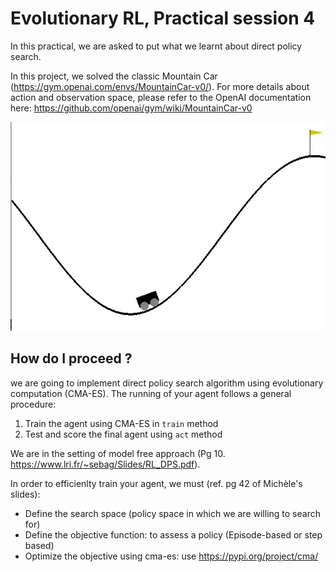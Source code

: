 # Evolutionary RL, Practical session 4

In this practical, we are asked to put what we learnt
about direct policy search. 


In this project, we solved the classic Mountain Car (https://gym.openai.com/envs/MountainCar-v0/). For more details about action and observation space, please refer to the OpenAI
documentation here: https://github.com/openai/gym/wiki/MountainCar-v0


![](mountain_car.gif)


## How do I proceed ?

we are going to implement direct policy search algorithm using evolutionary computation (CMA-ES).
The running of your agent follows a general procedure:
1. Train the agent using CMA-ES in `train` method
2. Test and score the final agent using `act` method

We are in the setting of model free approach (Pg 10. https://www.lri.fr/~sebag/Slides/RL_DPS.pdf).

In order to efficienlty train your agent, we must (ref. pg 42 of Michèle's slides):
* Define the search space (policy space in which we are willing to search for)
* Define the objective function: to assess a policy (Episode-based or step based)
* Optimize the objective using cma-es: use https://pypi.org/project/cma/
